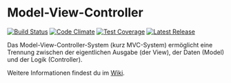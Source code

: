 # Model-View-Controller

[![Build Status](https://travis-ci.org/Prowect/MVC.svg)](https://travis-ci.org/Prowect/MVC)
[![Code Climate](https://codeclimate.com/github/Prowect/MVC/badges/gpa.svg)](https://codeclimate.com/github/Prowect/MVC)
[![Test Coverage](https://codeclimate.com/github/Prowect/MVC/badges/coverage.svg)](https://codeclimate.com/github/Prowect/MVC/coverage)
[![Latest Release](https://img.shields.io/packagist/v/drips/MVC.svg)](https://packagist.org/packages/drips/mvc)




Das Model-View-Controller-System (kurz MVC-System) ermöglicht eine Trennung zwischen der eigentlichen Ausgabe (der View), der Daten (Model) und der Logik (Controller).

Weitere Informationen findest du im [Wiki](https://github.com/Prowect/MVC/wiki).
